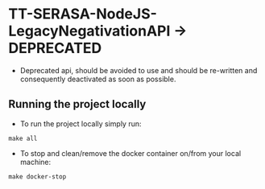 # TT-SERASA-NodeJS-LegacyNegativationAPI -> DEPRECATED

- Deprecated api, should be avoided to use and should be re-written and consequently deactivated as soon as possible.

## Running the project locally

- To run the project locally simply run:
```shell
make all
```

- To stop and clean/remove the docker container on/from your local machine:
```shell
make docker-stop
```
